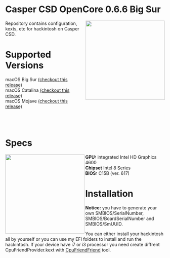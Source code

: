 <h1>Casper CSD OpenCore 0.6.6 Big Sur</h1>
<img align="right" width="250" height="250" src="https://i.ibb.co/pWSYTSF/csd11.png">
<p align="left"> 
Repository contains configuration, kexts, etc for hackintosh on Casper CSD.
</p>
<h1>Supported Versions</h1>
macOS Big Sur <a href="https://github.com/murathasev/casper-csd/releases/tag/0.6.6">(checkout this release)</a><br>
macOS Catalina <a href="https://github.com/murathasev/casper-csd/releases/tag/0.6.6">(checkout this release)</a><br>
macOS Mojave <a href="https://github.com/murathasev/casper-csd/releases/tag/0.6.6">(checkout this release)</a><br><br><br><br>
<h1>Specs</h1>
<img align="left" width="250" height="250" src="https://i.ibb.co/kmBvSdn/casper.png">
<b>GPU:</b> integrated Intel HD Graphics 4600<br>
<b>Chipset</b> Intel 8 Series<br>
<b>BIOS:</b> C15B (ver. 617)
<h1>Installation</h1>
<b>Notice:</b> you have to generate your own SMBIOS/SerialNumber, SMBIOS/BoardSerialNumber and SMBIOS/SmUUID.

You can either install your hackintosh all by yourself or you can use my EFI folders to install and run the hackintosh.
If your device have i7 or i3 processor you need create diffrent CpuFriendProvider.kext with <a href="https://github.com/fewtarius/CPUFriendFriend">CpuFriendFriend</a> tool.

